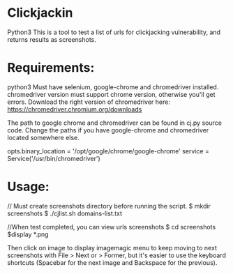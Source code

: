 # Clickjackin

Python3
This is a tool to test a list of urls for clickjacking vulnerability, and returns results as screenshots.

# Requirements:
python3
Must have selenium, google-chrome and chromedriver installed.
chromedriver version must support chrome version, otherwise you'll get errors.
Download the right version of chromedriver here:
https://chromedriver.chromium.org/downloads

The path to google chrome and chromedriver can be found in cj.py source code. 
Change the paths if you have google-chrome and chromedriver located somewhere else.

opts.binary_location = '/opt/google/chrome/google-chrome'
service = Service('/usr/bin/chromedriver')

# Usage:
// Must create screenshots directory before running the script.
$ mkdir screenshots
$ ./cjlist.sh domains-list.txt

//When test completed, you can view urls screenshots
$ cd screenshots
$display *.png

Then click on image to display imagemagic menu to keep moving to next screenshots with File > Next or > Former, 
but it's easier to use the keyboard shortcuts (Spacebar for the next image and Backspace for the previous).

